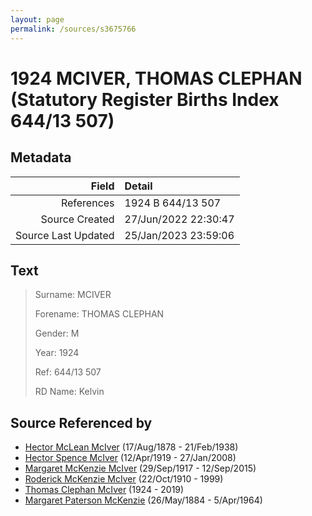 ```yaml
---
layout: page
permalink: /sources/s3675766
---
```


# 1924 MCIVER, THOMAS CLEPHAN (Statutory Register Births Index 644/13 507)

## Metadata

Field | Detail
---:|:---
References | 1924 B 644/13 507
Source Created | 27/Jun/2022 22:30:47
Source Last Updated | 25/Jan/2023 23:59:06

## Text

> Surname: MCIVER
>
> Forename: THOMAS CLEPHAN
>
> Gender: M
>
> Year: 1924
>
> Ref: 644/13 507
>
> RD Name: Kelvin
>

## Source Referenced by

* [Hector McLean McIver](../people/@62168745@-hector-mclean-mciver-b1878-8-17-d1938-2-21.md) (17/Aug/1878 - 21/Feb/1938)
* [Hector Spence McIver](../people/@34334364@-hector-spence-mciver-b1919-4-12-d2008-1-27.md) (12/Apr/1919 - 27/Jan/2008)
* [Margaret McKenzie McIver](../people/@24380064@-margaret-mckenzie-mciver-b1917-9-29-d2015-9-12.md) (29/Sep/1917 - 12/Sep/2015)
* [Roderick McKenzie McIver](../people/@90830540@-roderick-mckenzie-mciver-b1910-10-22-d1999.md) (22/Oct/1910 - 1999)
* [Thomas Clephan McIver](../people/@74287888@-thomas-clephan-mciver-b1924-d2019.md) (1924 - 2019)
* [Margaret Paterson McKenzie](../people/@88610293@-margaret-paterson-mckenzie-b1884-5-26-d1964-4-5.md) (26/May/1884 - 5/Apr/1964)

